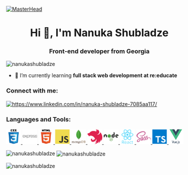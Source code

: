 [![MasterHead](https://wallpapercave.com/wp/wp2763910.gif)](https://github.com/nanukashubladze)
<h1 align="center">Hi 👋, I'm Nanuka Shubladze</h1>
<h3 align="center"> Front-end developer from Georgia</h3>
<img align="right" alt="" width="400" scr="https://tse1.mm.bing.net/th?id=OIP.N4j1kKM0IHHhaVfQR7xD0wHaGk&pid=Api&P=0&h=180">

<p align="left"> <img src="https://komarev.com/ghpvc/?username=nanukashubladze&label=Profile%20views&color=0e75b6&style=flat" alt="nanukashubladze" /> </p>

- 🌱 I’m currently learning **full stack web development at re:educate**

<h3 align="left">Connect with me:</h3>
<p align="left"> 
<a href="https://linkedin.com/in/https://www.linkedin.com/in/nanuka-shubladze-7085aa117/" target="blank"><img align="center" src="https://raw.githubusercontent.com/rahuldkjain/github-profile-readme-generator/master/src/images/icons/Social/linked-in-alt.svg" alt="https://www.linkedin.com/in/nanuka-shubladze-7085aa117/" height="30" width="40" /></a>
</p>
  
<h3 align="left">Languages and Tools:</h3>
<p align="left"> <a href="https://www.w3schools.com/css/" target="_blank" rel="noreferrer"> <img src="https://raw.githubusercontent.com/devicons/devicon/master/icons/css3/css3-original-wordmark.svg" alt="css3" width="40" height="40"/> </a> <a href="https://expressjs.com" target="_blank" rel="noreferrer"> <img src="https://raw.githubusercontent.com/devicons/devicon/master/icons/express/express-original-wordmark.svg" alt="express" width="40" height="40"/> </a> <a href="https://www.w3.org/html/" target="_blank" rel="noreferrer"> <img src="https://raw.githubusercontent.com/devicons/devicon/master/icons/html5/html5-original-wordmark.svg" alt="html5" width="40" height="40"/> </a> <a href="https://developer.mozilla.org/en-US/docs/Web/JavaScript" target="_blank" rel="noreferrer"> <img src="https://raw.githubusercontent.com/devicons/devicon/master/icons/javascript/javascript-original.svg" alt="javascript" width="40" height="40"/> </a> <a href="https://www.mongodb.com/" target="_blank" rel="noreferrer"> <img src="https://raw.githubusercontent.com/devicons/devicon/master/icons/mongodb/mongodb-original-wordmark.svg" alt="mongodb" width="40" height="40"/> </a> <a href="https://nestjs.com/" target="_blank" rel="noreferrer"> <img src="https://raw.githubusercontent.com/devicons/devicon/master/icons/nestjs/nestjs-plain.svg" alt="nestjs" width="40" height="40"/> </a> <a href="https://nodejs.org" target="_blank" rel="noreferrer"> <img src="https://raw.githubusercontent.com/devicons/devicon/master/icons/nodejs/nodejs-original-wordmark.svg" alt="nodejs" width="40" height="40"/> </a> <a href="https://reactjs.org/" target="_blank" rel="noreferrer"> <img src="https://raw.githubusercontent.com/devicons/devicon/master/icons/react/react-original-wordmark.svg" alt="react" width="40" height="40"/> </a> <a href="https://sass-lang.com" target="_blank" rel="noreferrer"> <img src="https://raw.githubusercontent.com/devicons/devicon/master/icons/sass/sass-original.svg" alt="sass" width="40" height="40"/> </a> <a href="https://www.typescriptlang.org/" target="_blank" rel="noreferrer"> <img src="https://raw.githubusercontent.com/devicons/devicon/master/icons/typescript/typescript-original.svg" alt="typescript" width="40" height="40"/> </a> <a href="https://vuejs.org/" target="_blank" rel="noreferrer"> <img src="https://raw.githubusercontent.com/devicons/devicon/master/icons/vuejs/vuejs-original-wordmark.svg" alt="vuejs" width="40" height="40"/> </a> </p>

<p><img align="left" src="https://github-readme-stats.vercel.app/api/top-langs?username=nanukashubladze&show_icons=true&locale=en&layout=compact" alt="nanukashubladze" /></p>

<p>&nbsp;<img align="center" src="https://github-readme-stats.vercel.app/api?username=nanukashubladze&show_icons=true&locale=en" alt="nanukashubladze" /></p>

<p><img align="center" src="https://github-readme-streak-stats.herokuapp.com/?user=nanukashubladze&" alt="nanukashubladze" /></p>

